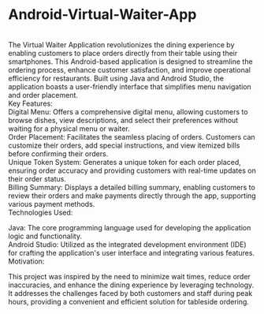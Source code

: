 # Android-Virtual-Waiter-App
<br>
The Virtual Waiter Application revolutionizes the dining experience by enabling customers to place orders directly from their table using their smartphones. This Android-based application is designed to streamline the ordering process, enhance customer satisfaction, and improve operational efficiency for restaurants. Built using Java and Android Studio, the application boasts a user-friendly interface that simplifies menu navigation and order placement.
<br>
Key Features:
<br>
Digital Menu: Offers a comprehensive digital menu, allowing customers to browse dishes, view descriptions, and select their preferences without waiting for a physical menu or waiter.<br>
Order Placement: Facilitates the seamless placing of orders. Customers can customize their orders, add special instructions, and view itemized bills before confirming their orders.<br>
Unique Token System: Generates a unique token for each order placed, ensuring order accuracy and providing customers with real-time updates on their order status.<br>
Billing Summary: Displays a detailed billing summary, enabling customers to review their orders and make payments directly through the app, supporting various payment methods.<br>
Technologies Used:<br>

Java: The core programming language used for developing the application logic and functionality.<br>
Android Studio: Utilized as the integrated development environment (IDE) for crafting the application's user interface and integrating various features.<br>
Motivation:<br>

This project was inspired by the need to minimize wait times, reduce order inaccuracies, and enhance the dining experience by leveraging technology. It addresses the challenges faced by both customers and staff during peak hours, providing a convenient and efficient solution for tableside ordering.<br>


